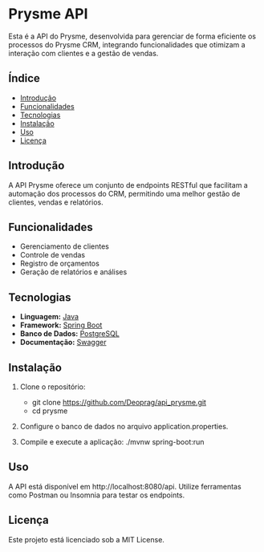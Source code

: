 # Prysme API

Esta é a API do Prysme, desenvolvida para gerenciar de forma eficiente os processos do Prysme CRM, integrando funcionalidades que otimizam a interação com clientes e a gestão de vendas.

## Índice

- [Introdução](#introdução)
- [Funcionalidades](#funcionalidades)
- [Tecnologias](#tecnologias)
- [Instalação](#instalação)
- [Uso](#uso)
- [Licença](#licença)

## Introdução

A API Prysme oferece um conjunto de endpoints RESTful que facilitam a automação dos processos do CRM, permitindo uma melhor gestão de clientes, vendas e relatórios.

## Funcionalidades

- Gerenciamento de clientes
- Controle de vendas
- Registro de orçamentos
- Geração de relatórios e análises

## Tecnologias

- **Linguagem:** [Java](https://www.java.com/)
- **Framework:** [Spring Boot](https://spring.io/projects/spring-boot)
- **Banco de Dados:** [PostgreSQL](https://www.postgresql.org/)
- **Documentação:** [Swagger](https://swagger.io/)

## Instalação

1. Clone o repositório:
    - git clone https://github.com/Deoprag/api_prysme.git
    - cd prysme
   
2. Configure o banco de dados no arquivo application.properties.

3. Compile e execute a aplicação:
./mvnw spring-boot:run

## Uso

A API está disponível em http://localhost:8080/api. 
Utilize ferramentas como Postman ou Insomnia para testar os endpoints.

## Licença

Este projeto está licenciado sob a MIT License.
